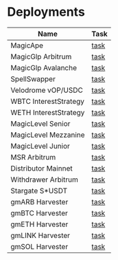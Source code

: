 # Deployments

| Name                                   | Task                                                                                                                             |
|----------------------------------------|----------------------------------------------------------------------------------------------------------------------------------|
| MagicApe                               | [task](https://app.gelato.network/functions/task/0xae26dfb31821227adac3e1431e51575782deadc2672eddd73e5518b811e51cb0:1)           |
| MagicGlp Arbitrum                      | [task](https://app.gelato.network/functions/task/0x46cdddc42edb01fb462cb22efd2578d22351629689b00434531df2e254665279:42161)       |
| MagicGlp Avalanche                     | [task](https://app.gelato.network/functions/task/0x36ee967b80c68152c0af1c69d49ff60f0eb41264f3cebc4dcc8b16843c7038be:43114)       |
| SpellSwapper                           | [task](https://app.gelato.network/functions/task/0x9d6f1f55569bf50b6273f4e1b6a75fc64d8cd906d7c401d501f207f19120e3a0:1)           |
| Velodrome vOP/USDC                     | [task](https://app.gelato.network/functions/task/0x1593a557fbbccc9b8c41f175b059eac993a508e9c104036a1bb93f23b1e5d1e1:10)          |
| WBTC InterestStrategy                  | [task](https://app.gelato.network/functions/task/0xdbf9b9d3f40c0c5a44fed95d0d8b1a7ec70882f56e5c3f64a67b4963ca144775:1)           |
| WETH InterestStrategy                  | [task](https://app.gelato.network/functions/task/0x49b5af6155b652aa036b3cf22f798f14384aa4b124cb9780ac3141389b00e311:1)           |
| MagicLevel Senior                      | [task](https://app.gelato.network/functions/task/0x8e9a7e8f1ee903682f3b70038416a0a8d5deaa28a6e8d933f9712e804b9e6441:56)          |
| MagicLevel Mezzanine                   | [task](https://app.gelato.network/functions/task/0x255dc869c34aa53f8a0d944f458aacf05f37e5ff53eb797d9c8bce1cba399685:56)          |
| MagicLevel Junior                      | [task](https://app.gelato.network/functions/task/0x464be4d56d973a9b8597543d750d45da5cd37970456351c76f45cdfe3fe49de4:56)          |
| MSR Arbitrum                           | [task](https://app.gelato.network/functions/task/0x980407fc152de92f9c1730ba58902dee2bfe572cec04efcf6e47e71686b10501:42161)       |
| Distributor Mainnet                    | [task](https://app.gelato.network/functions/task/0x4db2dd79637c5942307ebce48b85fa921c9229d3627d8790c1ed4d0052cfb4d2:1)           |
| Withdrawer Arbitrum                    | [task](https://app.gelato.network/functions/task/0x1249301e1feb1610b5d9fdd84952e4bd9af1472689686b028590d4e119109fc0:42161)       |
| Stargate S*USDT                        | [task](https://app.gelato.network/functions/task/0x37ab785e9a1200fb8bac63b431e36da085b177841b24aa0dfab0a4981122da0a:1)           |
| gmARB Harvester                        | [task](https://app.gelato.network/functions/task/0x5b2d3208d4addc964f17bc7bf17cf2a88397bde747c6a16b76d59ded1f707977:42161)       |
| gmBTC Harvester                        | [task](https://app.gelato.network/functions/task/0x1f59b3bc31dbfa0648a71649978659e9746068cf74594c5ff85eba92182d1bc1:42161)       |
| gmETH Harvester                        | [task](https://app.gelato.network/functions/task/0x43de64100e986cc715c70fee1a08a617d7b5b8f195741b866f872a8a046ad645:42161)       |
| gmLINK Harvester                       | [task](https://app.gelato.network/functions/task/0xb0a65b37db91eae7d57c6ed56147cf4a6a46b7a626f7bef08497c12d3d40e0e3:42161)       |
| gmSOL Harvester                        | [task](https://app.gelato.network/functions/task/0xc8df5a7bb6d0ef1b5cb2c4efbb96907455c67dad84c3146461cee7fd28b0f692:42161)       |
